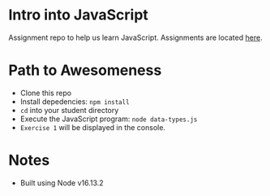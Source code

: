 # Intro into JavaScript
Assignment repo to help us learn JavaScript.  Assignments are located [here](Assignments.md).

# Path to Awesomeness
- Clone this repo
- Install depedencies: `npm install`
- `cd` into your student directory
- Execute the JavaScript program: `node data-types.js`
- `Exercise 1` will be displayed in the console.

# Notes
- Built using Node v16.13.2
